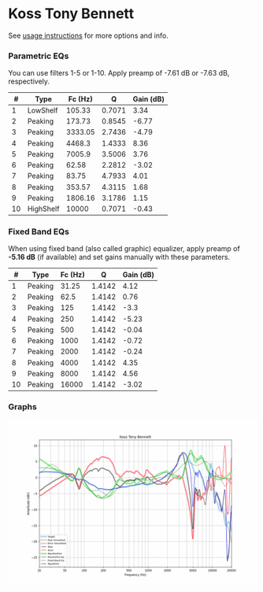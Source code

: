 # Koss Tony Bennett
See [usage instructions](https://github.com/jaakkopasanen/AutoEq#usage) for more options and info.

### Parametric EQs
You can use filters 1-5 or 1-10. Apply preamp of -7.61 dB or -7.63 dB, respectively.

|   # | Type      |   Fc (Hz) |      Q |   Gain (dB) |
|-----|-----------|-----------|--------|-------------|
|   1 | LowShelf  |    105.33 | 0.7071 |        3.34 |
|   2 | Peaking   |    173.73 | 0.8545 |       -6.77 |
|   3 | Peaking   |   3333.05 | 2.7436 |       -4.79 |
|   4 | Peaking   |   4468.3  | 1.4333 |        8.36 |
|   5 | Peaking   |   7005.9  | 3.5006 |        3.76 |
|   6 | Peaking   |     62.58 | 2.2812 |       -3.02 |
|   7 | Peaking   |     83.75 | 4.7933 |        4.01 |
|   8 | Peaking   |    353.57 | 4.3115 |        1.68 |
|   9 | Peaking   |   1806.16 | 3.1786 |        1.15 |
|  10 | HighShelf |  10000    | 0.7071 |       -0.43 |

### Fixed Band EQs
When using fixed band (also called graphic) equalizer, apply preamp of **-5.16 dB** (if available) and set gains manually with these parameters.

|   # | Type    |   Fc (Hz) |      Q |   Gain (dB) |
|-----|---------|-----------|--------|-------------|
|   1 | Peaking |     31.25 | 1.4142 |        4.12 |
|   2 | Peaking |     62.5  | 1.4142 |        0.76 |
|   3 | Peaking |    125    | 1.4142 |       -3.3  |
|   4 | Peaking |    250    | 1.4142 |       -5.23 |
|   5 | Peaking |    500    | 1.4142 |       -0.04 |
|   6 | Peaking |   1000    | 1.4142 |       -0.72 |
|   7 | Peaking |   2000    | 1.4142 |       -0.24 |
|   8 | Peaking |   4000    | 1.4142 |        4.35 |
|   9 | Peaking |   8000    | 1.4142 |        4.56 |
|  10 | Peaking |  16000    | 1.4142 |       -3.02 |

### Graphs
![](./Koss%20Tony%20Bennett.png)
